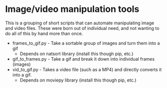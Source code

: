 # Image/video manipulation tools

This is a grouping of short scripts that can automate manipulating image and video files. These were born out of individual need, and not wanting to do all of this by hand more than once. 

* frames\_to\_gif.py - Take a sortable group of images and turn them into a gif
	- Depends on natsort library (install this though pip, etc.)
* gif\_to\_frames.py - Take a gif and break it down into individual frames (images)
* vid\_to\_gif.py - Takes a video file (such as a MP4) and directly converts it into a gif.
	- Depends on moviepy library (install this though pip, etc.)